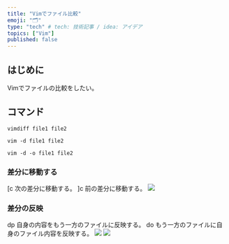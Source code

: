 ```yaml
---
title: "Vimでファイル比較"
emoji: "🗂"
type: "tech" # tech: 技術記事 / idea: アイデア
topics: ["Vim"]
published: false
---
```

## はじめに
Vimでファイルの比較をしたい。

## コマンド
```
vimdiff file1 file2 
```

```
vim -d file1 file2
```

```
vim -d -o file1 file2
```
### 差分に移動する
[c 次の差分に移動する。
]c 前の差分に移動する。
![](https://storage.googleapis.com/zenn-user-upload/g1znqoz6c11ct3vxm88u7rcbhqno)

### 差分の反映
dp 自身の内容をもう一方のファイルに反映する。
do もう一方のファイルに自身のファイル内容を反映する。
![](https://storage.googleapis.com/zenn-user-upload/qvrmdl7bx85metlzi9iztgsi9xzf)
![](https://storage.googleapis.com/zenn-user-upload/8pyffd6sbnavcudzz8982awij54c)
